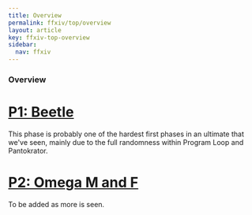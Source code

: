 ```yaml
---
title: Overview
permalink: ffxiv/top/overview
layout: article
key: ffxiv-top-overview
sidebar:
  nav: ffxiv
---
```

### Overview  

# [P1: Beetle](../top/p1)

This phase is probably one of the hardest first phases in an ultimate that we've seen, mainly due to the full randomness within Program Loop and Pantokrator.

# [P2: Omega M and F](../top/p2)

To be added as more is seen.